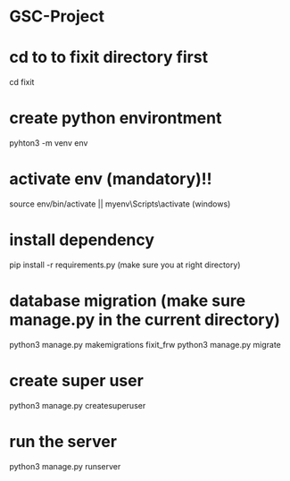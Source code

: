 # GSC-Project

# cd to to fixit directory first
cd fixit

# create python environtment
pyhton3 -m venv env

# activate env (mandatory)!!
source env/bin/activate || 
myenv\Scripts\activate (windows)

# install dependency
pip install -r requirements.py (make sure you at right directory)

# database migration (make sure manage.py in the current directory) 
python3 manage.py makemigrations fixit_frw
python3 manage.py migrate

# create super user
python3 manage.py createsuperuser

# run the server
python3 manage.py runserver
